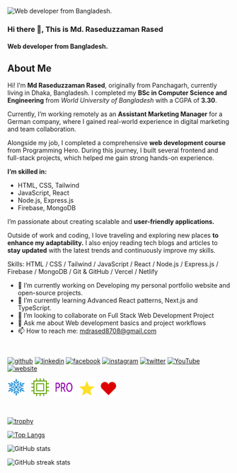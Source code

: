 ![Web developer from Bangladesh.](https://media.licdn.com/dms/image/v2/D5616AQHI58vbYX4XCg/profile-displaybackgroundimage-shrink_350_1400/B56ZiGpZV8HcAc-/0/1754605656783?e=1757548800&v=beta&t=4V3HRyxUpnwe2mHPn4p0bdn1ZFKvc3HUaaFwpKICtIc)

### Hi there 👋, This is Md. Raseduzzaman Rased
#### Web developer from Bangladesh.

## About Me

Hi! I’m **Md Raseduzzaman Rased**, originally from Panchagarh, currently living in Dhaka, Bangladesh. I completed my **BSc in Computer Science and Engineering** from *World University of Bangladesh* with a CGPA of **3.30**.

Currently, I’m working remotely as an **Assistant Marketing Manager** for a German company, where I gained real-world experience in digital marketing and team collaboration.  

Alongside my job, I completed a comprehensive **web development course** from Programming Hero. During this journey, I built several frontend and full-stack projects, which helped me gain strong hands-on experience.

**I’m skilled in:**
- HTML, CSS, Tailwind  
- JavaScript, React  
- Node.js, Express.js  
- Firebase, MongoDB  

I’m passionate about creating scalable and **user-friendly applications.**

Outside of work and coding, I love traveling and exploring new places **to enhance my adaptability.** I also enjoy reading tech blogs and articles to **stay updated** with the latest trends and continuously improve my skills.

Skills: HTML / CSS / Tailwind / JavaScript / React / Node.js / Express.js / Firebase / MongoDB / Git & GitHub / Vercel / Netlify

- 🔭 I’m currently working on Developing my personal portfolio website and open-source projects. 
- 🌱 I’m currently learning Advanced React patterns, Next.js and TypeScript. 
- 👯 I’m looking to collaborate on Full Stack Web Development Project 
- 💬 Ask me about Web development basics and project workflows 
- 📫 How to reach me: mdrased8708@gmail.com 

<br>

[<img src='https://cdn.jsdelivr.net/npm/simple-icons@3.0.1/icons/github.svg' alt='github' height='40'>](https://github.com/raseduzzaman-rased)  [<img src='https://cdn.jsdelivr.net/npm/simple-icons@3.0.1/icons/linkedin.svg' alt='linkedin' height='40'>](https://www.linkedin.com/in/raseduzzaman-rased/)  [<img src='https://cdn.jsdelivr.net/npm/simple-icons@3.0.1/icons/facebook.svg' alt='facebook' height='40'>](https://www.facebook.com/mdraseduzzaman.rased0)  [<img src='https://cdn.jsdelivr.net/npm/simple-icons@3.0.1/icons/instagram.svg' alt='instagram' height='40'>](https://www.instagram.com/freelancer.rased/)  [<img src='https://cdn.jsdelivr.net/npm/simple-icons@3.0.1/icons/twitter.svg' alt='twitter' height='40'>](https://twitter.com/freelancerrased)  [<img src='https://cdn.jsdelivr.net/npm/simple-icons@3.0.1/icons/youtube.svg' alt='YouTube' height='40'>](https://www.youtube.com/channel/freelancerrased)  [<img src='https://cdn.jsdelivr.net/npm/simple-icons@3.0.1/icons/icloud.svg' alt='website' height='40'>](https://www.freelancerrased.com/)  

<a href='https://archiveprogram.github.com/'><img src='https://raw.githubusercontent.com/acervenky/animated-github-badges/master/assets/acbadge.gif' width='40' height='40'></a> <a href='https://docs.github.com/en/developers'><img src='https://raw.githubusercontent.com/acervenky/animated-github-badges/master/assets/devbadge.gif' width='40' height='40'></a> <a href='https://github.com/pricing'><img src='https://raw.githubusercontent.com/acervenky/animated-github-badges/master/assets/pro.gif' width='40' height='40'></a> <a href='https://stars.github.com/'><img src='https://raw.githubusercontent.com/acervenky/animated-github-badges/master/assets/starbadge.gif' width='35' height='35'></a> <a href='https://docs.github.com/en/github/supporting-the-open-source-community-with-github-sponsors'><img src='https://raw.githubusercontent.com/acervenky/animated-github-badges/master/assets/sponsorbadge.gif' width='35' height='35'></a> 

<br>

[![trophy](https://github-profile-trophy.vercel.app/?username=raseduzzaman-rased)](https://github.com/ryo-ma/github-profile-trophy)

[![Top Langs](https://github-readme-stats.vercel.app/api/top-langs/?username=raseduzzaman-rased)](https://github.com/anuraghazra/github-readme-stats)

![GitHub stats](https://github-readme-stats.vercel.app/api?username=raseduzzaman-rased&show_icons=true&count_private=true)  

![GitHub streak stats](https://streak-stats.demolab.com/?user=raseduzzaman-rased)  

